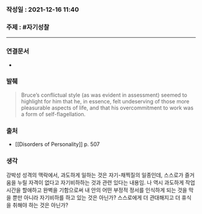 ### 작성일 : 2021-12-16 11:40
### 주제 : #자기성찰 
----
### 연결문서
-
### 발췌
> Bruce’s conflictual style (as was evident in assessment) seemed to highlight for him that he, in essence, felt undeserving of those more pleasurable aspects of life, and that his overcommitment to work was a form of self-flagellation.
### 출처
- [[Disorders of Personality]] p. 507
### 생각
강박성 성격의 맥락에서, 과도하게 일하는 것은 자기-채찍질의 일종인데, 스스로가 즐거움을 누릴 자격이 없다고 자기비하하는 것과 관련 있다는 내용임. 나 역시 과도하게 작업 시간을 할애하고 완벽을 기함으로써 내 안의 어떤 부정적 정서를 인식하게 되는 것을 막을 뿐만 아니라 자기비하를 하고 있는 것은 아닌가? 스스로에게 더 관대해지고 더 휴식을 취해야 하는 것은 아닌가?